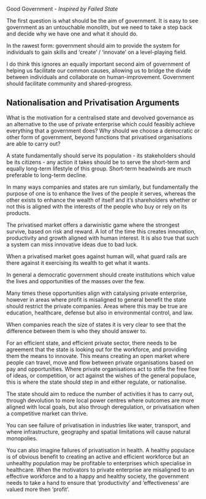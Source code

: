Good Government - 
*Inspired by Failed State*

The first question is what should be the aim of government. It is easy to see government as an untouchable monolith, but we need to take a step back and decide why we have one and what it should do. 

In the rawest form: government should aim to provide the system for individuals to gain skills and ‘create’ / ‘innovate’ on a level-playing field.

I do think this ignores an equally important second aim of government of helping us facilitate our common causes, allowing us to bridge the divide between individuals and collaborate on human-improvement. Government should facilitate community and shared-progress.

## Nationalisation and Privatisation Arguments

What is the motivation for a centralised state and devolved governance as an alternative to the use of private enterprise which could feasibly achieve everything that a government does? Why should we choose a democratic or other form of government, beyond functions that privatised organisations are able to carry out?

A state fundamentally should serve its population - its stakeholders should be its citizens - any action it takes should be to serve the short-term and equally long-term lifestyle of this group. Short-term headwinds are much preferable to long-term decline.

In many ways companies and states are run similarly, but fundamentally the purpose of one is to enhance the lives of the people it serves, whereas the other exists to enhance the wealth of itself and it’s shareholders whether or not this is aligned with the interests of the people who buy or rely on its products.

The privatised market offers a darwinistic game where the strongest survive, based on risk and reward. A lot of the time this creates innovation, productivity and growth aligned with human interest. It is also true that such a system can miss innovative ideas due to bad luck. 

When a privatised market goes against human will, what guard rails are there against it exercising its wealth to get what it wants.

In general a democratic government should create institutions which value the lives and opportunities of the masses over the few. 

Many times these opportunities align with catalysing private enterprise, however in areas where profit is misaligned to general benefit the state should restrict the private companies. Areas where this may be true are education, healthcare, defense but also in environmental control, and law.

When companies reach the size of states it is very clear to see that the difference between them is who they should answer to. 

For an efficient state, and efficient private sector, there needs to be agreement that the state is looking out for the workforce, and providing them the means to innovate. This means creating an open market where people can travel, move and flow between private organisations based on pay and opportunities. Where private organisations act to stifle the free flow of ideas, or competition, or act against the wishes of the general populace, this is where the state should step in and either regulate, or nationalise.

The state should aim to reduce the number of activities it has to carry out, through devolution to more local power centres where outcomes are more aligned with local goals, but also through deregulation, or privatisation when a competitive market can thrive. 

You can see failure of privatisation in industries like water, transport, and where infrastructure, geography and spatial limitations will cause natural monopolies. 

You can also imagine failures of privatisation in health. A healthy populace is of obvious benefit to creating an active and efficient workforce but an unhealthy population may be profitable to enterprises which specialise in healthcare. When the motivators to private enterprise are misaligned to an effective workforce and to a happy and healthy society, the government needs to take a hand to ensure that ‘productivity’ and ‘effectiveness’ are valued more then ‘profit’.

